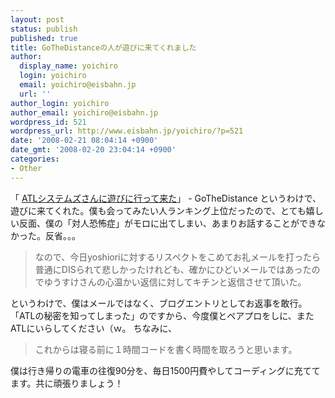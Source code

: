 ```yaml
---
layout: post
status: publish
published: true
title: GoTheDistanceの人が遊びに来てくれました
author:
  display_name: yoichiro
  login: yoichiro
  email: yoichiro@eisbahn.jp
  url: ''
author_login: yoichiro
author_email: yoichiro@eisbahn.jp
wordpress_id: 521
wordpress_url: http://www.eisbahn.jp/yoichiro/?p=521
date: '2008-02-21 08:04:14 +0900'
date_gmt: '2008-02-20 23:04:14 +0900'
categories:
- Other
---
```


「
[ATLシステムズさんに遊びに行って来た](http://d.hatena.ne.jp/gothedistance/20080221/1203529504)」 - GoTheDistance
というわけで、遊びに来てくれた。僕も会ってみたい人ランキング上位だったので、とても嬉しい反面、僕の「対人恐怖症」がモロに出てしまい、あまりお話することができなかった。反省。。。

>なので、今日yoshioriに対するリスペクトをこめてお礼メールを打ったら普通にDISられて悲しかったけれども、確かにひどいメールではあったのでゆうすけさんの心温かい返信に対してキチンと返信させて頂いた。

というわけで、僕はメールではなく、ブログエントリとしてお返事を敢行。「ATLの秘密を知ってしまった」のですから、今度僕とペアプロをしに、またATLにいらしてください（ｗ。
ちなみに、

>これからは寝る前に１時間コードを書く時間を取ろうと思います。

僕は行き帰りの電車の往復90分を、毎日1500円費やしてコーディングに充ててます。共に頑張りましょう！
